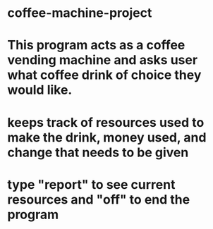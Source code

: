 # coffee-machine-project
# This program acts as a coffee vending machine and asks user what coffee drink of choice they would like. 
# keeps track of resources used to make the drink, money used, and change that needs to be given
# type "report" to see current resources and "off" to end the program
